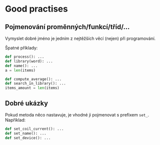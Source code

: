 # Good practises

## Pojmenování proměnných/funkcí/tříd/...

Vymyslet dobré jméno je jedním z nejtěžších věcí (nejen) při programování.

Špatné příklady:
```python
def process(): ...
def library(word): ...
def name(): ...
a = len(items)
```


```python
def compute_average(): ...
def search_in_library(): ...
items_amount = len(items)
```

## Dobré ukázky
Pokud metoda něco nastavuje, je vhodné ji pojmenovat s prefixem `set_`.
Například:
```python
def set_coil_current(): ...
def set_name(): ...
def set_device(): ...
```